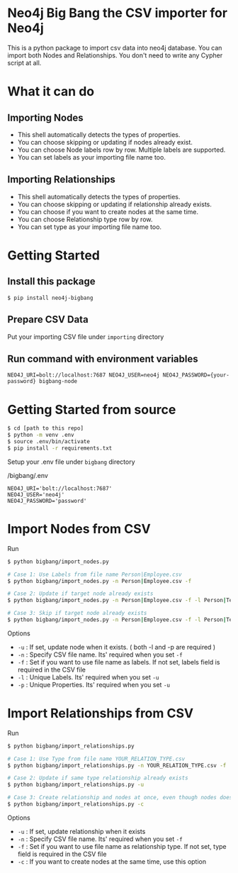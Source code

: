 # Neo4j Big Bang the CSV importer for Neo4j
This is a python package to import csv data into neo4j database.
You can import both Nodes and Relationships.
You don't need to write any Cypher script at all.

# What it can do

## Importing Nodes
- This shell automatically detects the types of properties.
- You can choose skipping or updating if nodes already exist.
- You can choose Node labels row by row. Multiple labels are supported.
- You can set labels as your importing file name too.

## Importing Relationships
- This shell automatically detects the types of properties.
- You can choose skipping or updating if relationship already exists.
- You can choose if you want to create nodes at the same time.
- You can choose Relationship type row by row.
- You can set type as your importing file name too.


# Getting Started

## Install this package

```
$ pip install neo4j-bigbang
```

## Prepare CSV Data

Put your importing CSV file under `importing` directory

## Run command with environment variables

```
NEO4J_URI=bolt://localhost:7687 NEO4J_USER=neo4j NEO4J_PASSWORD={your-password} bigbang-node
```


# Getting Started from source

```bash
$ cd [path to this repo]
$ python -m venv .env
$ source .env/bin/activate
$ pip install -r requirements.txt
```

Setup your .env file under `bigbang` directory


/bigbang/.env
```
NEO4J_URI='bolt://localhost:7687'
NEO4J_USER='neo4j'
NEO4J_PASSWORD='password'
```

# Import Nodes from CSV

Run

```bash
$ python bigbang/import_nodes.py

# Case 1: Use Labels from file name Person|Employee.csv
$ python bigbang/import_nodes.py -n Person|Employee.csv -f

# Case 2: Update if target node already exists
$ python bigbang/import_nodes.py -n Person|Employee.csv -f -l Person|Teacher -p name|employee_id -u

# Case 3: Skip if target node already exists
$ python bigbang/import_nodes.py -n Person|Employee.csv -f -l Person|Teacher -p name|employee_id
```

Options

- `-u` : If set, update node when it exists. ( both -l and -p are required )
- `-n` : Specify CSV file name. Its' required when you set `-f`
- `-f` : Set if you want to use file name as labels. If not set, labels field is required in the CSV file
- `-l` : Unique Labels. Its' required when you set `-u`
- `-p` : Unique Properties. Its' required when you set `-u`


# Import Relationships from CSV

Run

```bash
$ python bigbang/import_relationships.py

# Case 1: Use Type from file name YOUR_RELATION_TYPE.csv
$ python bigbang/import_relationships.py -n YOUR_RELATION_TYPE.csv -f

# Case 2: Update if same type relationship already exists
$ python bigbang/import_relationships.py -u

# Case 3: Create relationship and nodes at once, even though nodes does not exist
$ python bigbang/import_relationships.py -c
```

Options

- `-u` : If set, update relationship when it exists
- `-n` : Specify CSV file name. Its' required when you set `-f`
- `-f` : Set if you want to use file name as relationship type. If not set, type field is required in the CSV file
- `-c` : If you want to create nodes at the same time, use this option

